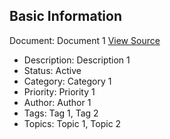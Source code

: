 ## Basic Information
Document: Document 1 [View Source](https://example.com)

- Description: Description 1
- Status: Active
- Category: Category 1
- Priority: Priority 1
- Author: Author 1
- Tags: Tag 1, Tag 2
- Topics: Topic 1, Topic 2

